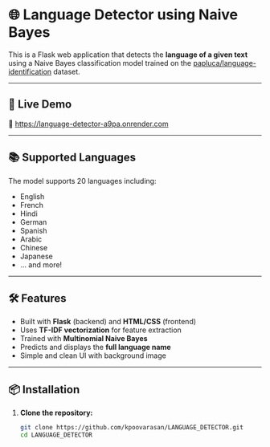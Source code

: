 # 🌐 Language Detector using Naive Bayes

This is a Flask web application that detects the **language of a given text** using a Naive Bayes classification model trained on the [papluca/language-identification](https://huggingface.co/datasets/papluca/language-identification) dataset.

---

## 🚀 Live Demo

🔗  https://language-detector-a9pa.onrender.com 


---

## 📚 Supported Languages

The model supports 20 languages including:
- English
- French
- Hindi
- German
- Spanish
- Arabic
- Chinese
- Japanese
- ... and more!

---

## 🛠️ Features

- Built with **Flask** (backend) and **HTML/CSS** (frontend)
- Uses **TF-IDF vectorization** for feature extraction
- Trained with **Multinomial Naive Bayes**
- Predicts and displays the **full language name**
- Simple and clean UI with background image

---

## 📦 Installation

1. **Clone the repository:**
   ```bash
   git clone https://github.com/kpoovarasan/LANGUAGE_DETECTOR.git
   cd LANGUAGE_DETECTOR
